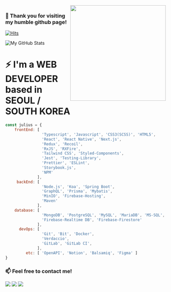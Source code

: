 <img align='right' src="https://media.giphy.com/media/3ov9jFA9wmNzHHRgsg/giphy.gif" width="300">

### 👋 Thank you for visiting my humble github page!

[![Hits](https://hits.seeyoufarm.com/api/count/incr/badge.svg?url=https%3A%2F%2Fgithub.com%2FjuliusCho)](https://hits.seeyoufarm.com)

![My GitHub Stats](https://github-readme-stats.vercel.app/api?username=juliusCho&show_icons=true)

# ⚡ I'm a WEB DEVELOPER based in SEOUL / SOUTH KOREA
```javascript
const julius = {
    frontEnd: [
                'Typescript', 'Javascript', 'CSS3(SCSS)', 'HTML5',
                'React', 'React Native', 'Next.js',
                'Redux', 'Recoil',
                'RxJS', 'RXFire',
                'Tailwind CSS', 'Styled-Components',
                'Jest', 'Testing-Library',
                'Prettier', 'ESLint', 
                'Storybook.js',
                'NPM'
              ],
     backEnd: [
                'Node.js', 'Koa', 'Spring Boot',
                'GraphQL', 'Prisma', 'Mybatis',
                'MinIO', 'Firebase-Hosting',
                'Maven'
              ],
    database: [ 
                'MongoDB', 'PostgreSQL', 'MySQL', 'MariaDB', 'MS-SQL',
                'Firebase-Realtime DB', 'Firebase-Firestore'
              ],
      devOps: [
                'Git', 'Bit', 'Docker',
                'Verdaccio',
                'GitLab', 'GitLab CI',
              ],
         etc: [ 'OpenAPI', 'Notion', 'Balsamiq', 'Figma' ]
}
```

### 📫 Feel free to contact me!

[![](https://img.shields.io/badge/LinkedIn-Inhyo(Julius)-blue)](https://www.linkedin.com/in/julius88/)
[![](https://img.shields.io/badge/Blog-JekyllBlog-purple)](https://juliuscho.github.io/)
[![](https://img.shields.io/badge/Gmail-johncrist2000%40gmail.com-red)](mailto:johncrist2000@gmail.com)

<!--
**juliusCho/juliusCho** is a ✨ _special_ ✨ repository because its `README.md` (this file) appears on your GitHub profile.

Here are some ideas to get you started:

- 🔭 I’m currently working on ...
- 🌱 I’m currently learning ...
- 👯 I’m looking to collaborate on ...
- 🤔 I’m looking for help with ...
- 💬 Ask me about ...
- 📫 How to reach me: ...
- 😄 Pronouns: ...
- ⚡ Fun fact: ...
-->
